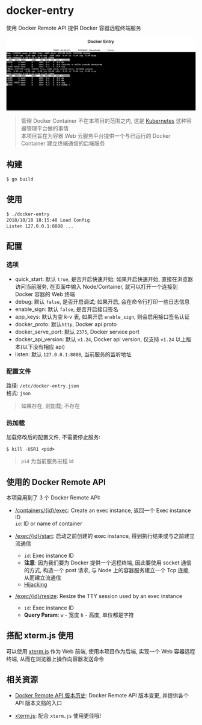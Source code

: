 # docker-entry

使用 Docker Remote API 提供 Docker 容器远程终端服务


![Show Docker Entry Setup](https://raw.githubusercontent.com/MwumLi/docker-entry/master/static/imgs/docker-entry.png)

> 管理 Docker Container 不在本项目的范围之内, 这是 [Kubernetes](https://kubernetes.io/) 这种容器管理平台做的事情  
> 本项目旨在为容器 Web 云服务平台提供一个与已运行的 Docker Container 建立终端通信的后端服务  

## 构建

	$ go build

## 使用

	$ ./docker-entry
	2018/10/18 18:15:48 Load Config
	Listen 127.0.0.1:8888 ...

## 配置

### 选项

* quick_start: 默认 `true`, 是否开启快速开始; 如果开启快速开始, 直接在浏览器访问当前服务, 在页面中输入 Node/Container, 就可以打开一个连接到 Docker 容器的 Web 终端  
* debug: 默认 `false`, 是否开启调试; 如果开启, 会在命令行打印一些日志信息
* enable_sign: 默认 `false`, 是否开启接口签名
* app_keys: 默认为空 k-v 表, 如果开启 `enable_sign`, 则会启用接口签名认证
* docker_proto: 默认`http`, Docker api proto  
* docker_serve_port: 默认 `2375`, Docker service port  
* docker_api_version: 默认 `v1.24`, Docker api version, 仅支持 `v1.24` 以上版本(以下没有相应 api)  
* listen: 默认 `127.0.0.1:8888`, 当前服务的监听地址  

### 配置文件

路径: `/etc/docker-entry.json`  
格式: `json`  

> 如果存在, 则加载; 不存在

### 热加载

加载修改后的配置文件, 不需要停止服务:  

	$ kill -USR1 <pid>

> `pid` 为当前服务进程 id

## 使用的 Docker Remote API

本项目用到了 3 个 Docker Remote API:  

* [/containers/{id}/exec](https://docs.docker.com/engine/api/v1.33/#operation/ContainerExec): Create an exec instance, 返回一个 Exec instance ID  
  `id`: ID or name of container  

* [/exec/{id}/start](https://docs.docker.com/engine/api/v1.33/#operation/ExecStart): 启动之前创建的 exec instance, 得到执行结果或与之前建立流通信  
  * `id`:	Exec instance ID
  * **注意**: 因为我们要为 Docker 提供一个远程终端, 因此要使用 socket 通信的方式, 构造一个 post 请求, 与 Node 上的容器服务建立一个 Tcp 连接, 从而建立流通信  
  * [Hijacking](https://docs.docker.com/engine/api/v1.26/#operation/ContainerAttach)  

* [/exec/{id}/resize](https://docs.docker.com/engine/api/v1.33/#operation/ExecResize): Resize the TTY session used by an exec instance  
  * `id`:	Exec instance ID  
  * **Query Param**: `w` - 宽度 `h` - 高度, 单位都是字符  

## 搭配 xterm.js 使用

可以使用 [xterm.js](https://github.com/xtermjs/xterm.js/)  作为 Web 前端, 使用本项目作为后端, 实现一个 Web 容器远程终端, 从而在浏览器上操作向容器发送命令  

## 相关资源

* [Docker Remote API 版本历史](https://docs.docker.com/engine/api/version-history/): Docker Remote API 版本变更, 并提供各个 API 版本文档的入口  

* [xterm.js](https://github.com/xtermjs/xterm.js/): 配合 `xterm.js` 使用更佳哦!  
